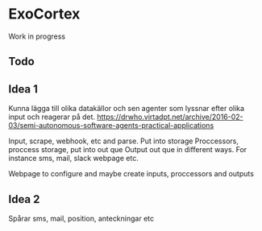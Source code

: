 # ExoCortex

Work in progress

## Todo





## Idea 1 
Kunna lägga till olika datakällor och sen agenter som lyssnar efter olika input och reagerar på det.
https://drwho.virtadpt.net/archive/2016-02-03/semi-autonomous-software-agents-practical-applications

Input, scrape, webhook, etc and parse. Put into storage
Proccessors, proccess storage, put into out que
Output out que in different ways. For instance sms, mail, slack webpage etc.

Webpage to configure and maybe create inputs, proccessors and outputs

## Idea 2
Spårar sms, mail, position, anteckningar etc